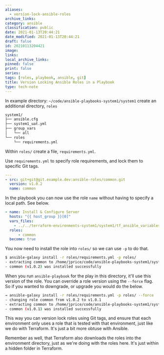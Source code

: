 ```yaml
---
aliases:
  - version-lock-ansible-roles
archive_links: 
category: ansible
classification: public
date: 2021-01-13T20:44:21
date_modified: 2021-01-13T20:44:21
draft: false
id: 20210113204421
image: 
links: 
local_archive_links: 
pinned: false
print: false
series: 
tags: [roles, playbook, ansible, git]
title: Version Locking Ansible Roles in a Playbook
type: tech-note
---
```


In example directory: `~/code/ansible-playbooks-system1/system1` create an additional directory, `roles`

```txt
system1/
├── ansible.cfg
├── system1_uat.yml
├── group_vars
│   └── all
└── roles
    └── requirements.yml
```

Within `roles/` create a file, `requirements.yml`.

Use `requirements.yml` to specify role requirements, and lock them to specific Git tags.

```yml
---    
- src: git+git@git.example.dev:ansible-roles/common.git
  version: v1.0.2
  name: common
```

In the playbook you can now use the role `name` without having to specify a local path. See below.

```yml
- name: Install & Configure Server
  hosts: "{{ host_group }}[0]"
  vars_files:
    - ../../terraform-environments-system1/system1/tf_ansible_variables_file.yml
  roles:
      - common
  become: true
```

You now need to install the role into `roles/` so we can use `-p` to do that.

```sh
$ ansible-galaxy install -r roles/requirements.yml -p roles/
- extracting common to /home/jprice/code/ansible-playbooks-system1/system1-2/roles/common
- common (v1.0.2) was installed successfully
```

When you run `ansible-playbook` for the play in this directory, it'll use this version of the role. You can override a role version using the `--force` flag. So if you wanted to downgrade, or upgrade you would do the below.

```sh
→ ansible-galaxy install -r roles/requirements.yml -p roles/ --force
- changing role common from v1.0.2 to v1.0.1
- extracting common to /home/jprice/code/ansible-playbooks-system1/system1-2/roles/common
- common (v1.0.1) was installed successfully
```

This way you can version lock roles using Git tags, and ensure that each environment only uses a role that is tested with that environment, just like we do with Terraform. It's just a bit more obtuse with Ansible.

Remember as well, that Terraform also downloads the roles into the environment directory, just as we're doing with the roles here. It's just within a hidden folder in Terraform.